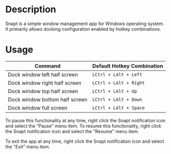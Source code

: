 <h1>Description</h1>
<p>Snapt is a simple window management app for Windows operating system. It primarily allows docking configuration enabled by hotkey combinations.</p>

<h1>Usage</h1>

Command | Default Hotkey Combination
------------ | -------------  
Dock window left half screen | `LCtrl + LAlt + Left`
Dock window right half screen | `LCtrl + LAlt + Right`
Dock window top half screen | `LCtrl + LAlt + Up`
Dock window bottom half screen | `LCtrl + LAlt + Down`
Dock window full screen | `LCtrl + LAlt + Space` 

<p>To pause this functionality at any time, right click the Snapt notification icon and select the "Pause" menu item. To resume this functionality, right click the Snapt notification icon and select the "Resume" menu item.</p>

<p>To exit the app at any time, right click the Snapt notification icon and select the "Exit" menu item.</p>
